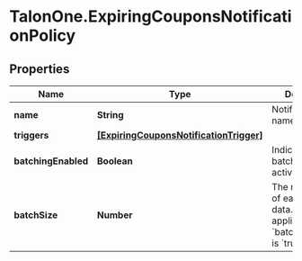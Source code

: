 # TalonOne.ExpiringCouponsNotificationPolicy

## Properties

Name | Type | Description | Notes
------------ | ------------- | ------------- | -------------
**name** | **String** | Notification name. | 
**triggers** | [**[ExpiringCouponsNotificationTrigger]**](ExpiringCouponsNotificationTrigger.md) |  | 
**batchingEnabled** | **Boolean** | Indicates whether batching is activated. | [optional] [default to true]
**batchSize** | **Number** | The required size of each batch of data. This value applies only when &#x60;batchingEnabled&#x60; is &#x60;true&#x60;. | [optional] [default to 1000]


